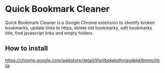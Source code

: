 # Quick Bookmark Cleaner
Quick Bookmark Cleaner is a Google Chrome extension to identify broken bookmarks, update links to https, delete old bookmarks, edit bookmarks title, find javascript links and empty folders

## How to install
https://chrome.google.com/webstore/detail/ljfgijlbekebdhniagdekklbmmchhjja

